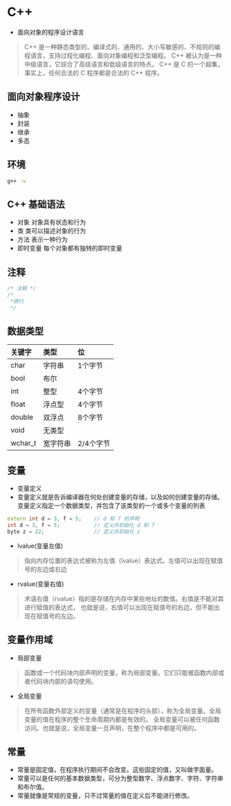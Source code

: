 # C++

- 面向对象的程序设计语言

>C++ 是一种静态类型的、编译式的、通用的、大小写敏感的、不规则的编程语言，支持过程化编程、面向对象编程和泛型编程。
>C++ 被认为是一种中级语言，它综合了高级语言和低级语言的特点。
>C++ 是 C 的一个超集，事实上，任何合法的 C 程序都是合法的 C++ 程序。
 
## 面向对象程序设计
- 抽象
- 封装
- 继承
- 多态

## 环境
```bash
g++ -v
```

## C++ 基础语法
- 对象 对象具有状态和行为
- 类 类可以描述对象的行为
- 方法 表示一种行为
- 即时变量 每个对象都有独特的即时变量

## 注释
```c++
/* 注释 */
/*
 *跨行
 */
```

## 数据类型

| 关键字 | 类型 | 位|
| :---- | :---- | :----|
| char | 字符串 | 1个字节 |
| bool | 布尔 | |
| int | 整型 | 4个字节|
| float | 浮点型 |4个字节|
| double | 双浮点 | 8个字节|
| void | 无类型 ||
| wchar_t | 宽字符串 |2/4个字节|

## 变量
- 变量定义
- 变量定义就是告诉编译器在何处创建变量的存储，以及如何创建变量的存储。变量定义指定一个数据类型，并包含了该类型的一个或多个变量的列表

```c++
extern int d = 3, f = 5;    // d 和 f 的声明 
int d = 3, f = 5;           // 定义并初始化 d 和 f
byte z = 22;                // 定义并初始化 z
```

- lvalue(变量左值)
>指向内存位置的表达式被称为左值（lvalue）表达式。左值可以出现在赋值号的左边或右边

- rvalue(变量右值)
>术语右值（rvalue）指的是存储在内存中某些地址的数值。右值是不能对其进行赋值的表达式，
>也就是说，右值可以出现在赋值号的右边，但不能出现在赋值号的左边。

## 变量作用域
- 局部变量
>函数或一个代码块内部声明的变量，称为局部变量。它们只能被函数内部或者代码块内部的语句使用。
- 全局变量
>在所有函数外部定义的变量（通常是在程序的头部），称为全局变量。全局变量的值在程序的整个生命周期内都是有效的。
>全局变量可以被任何函数访问。也就是说，全局变量一旦声明，在整个程序中都是可用的。

## 常量
- 常量是固定值，在程序执行期间不会改变。这些固定的值，又叫做字面量。
- 常量可以是任何的基本数据类型，可分为整型数字、浮点数字、字符、字符串和布尔值。
- 常量就像是常规的变量，只不过常量的值在定义后不能进行修改。
